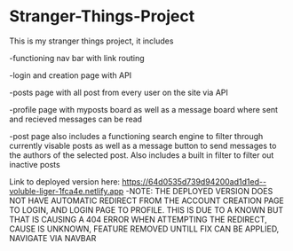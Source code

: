 # Stranger-Things-Project
 This is my stranger things project, it includes
 
 -functioning nav bar with link routing
 
 -login and creation page with API

 -posts page with all post from every user on the site via API

 -profile page with myposts board as well as a message board where sent and recieved messages can be read

-post page also includes a functioning search engine to filter through currently visable posts as well as a message button
to send messages to the authors of the selected post. Also includes a built in filter to filter out inactive posts

Link to deployed version here: https://64d0535d739d94200ad1d1ed--voluble-liger-1fca4e.netlify.app
    -NOTE: THE DEPLOYED VERSION DOES NOT HAVE AUTOMATIC REDIRECT FROM THE ACCOUNT CREATION PAGE TO LOGIN, AND LOGIN PAGE TO PROFILE. THIS IS DUE TO A KNOWN BUT THAT IS CAUSING A 404 ERROR WHEN ATTEMPTING THE REDIRECT, CAUSE IS UNKNOWN, FEATURE REMOVED UNTILL FIX CAN BE APPLIED, NAVIGATE VIA NAVBAR